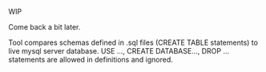 WIP

Come back a bit later.


Tool compares schemas defined in .sql files (CREATE TABLE statements) to live mysql server database.
USE ..., CREATE DATABASE..., DROP ... statements are allowed in definitions and ignored.


